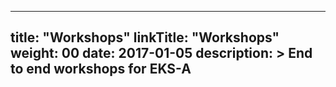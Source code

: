 
---
title: "Workshops"
linkTitle: "Workshops"
weight: 00
date: 2017-01-05
description: >
  End to end workshops for EKS-A
---


